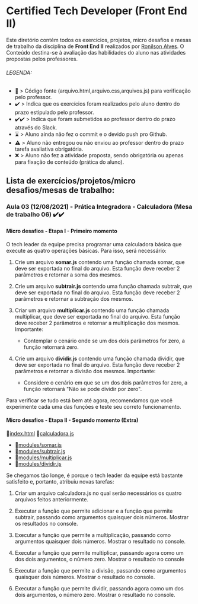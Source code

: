 # Certified Tech Developer (Front End II)
Este diretório contém todos os exercícios, projetos, micro desafios e mesas de trabalho da disciplina de <b>Front End II</b> realizados por [Ronilson Alves](https://linkedin.com/in/ronilsonalves).
O Conteúdo destina-se à avaliação das habilidades do aluno nas atividades propostas pelos professores.

<!-- ###### ÍNDICE
-- [AULA 04](#aula-assíncrona-04-08062021---controle-de-fluxo---micro-desafios-entrega-professor-%EF%B8%8F%EF%B8%8F)
-- [AULA 05](#aula-assíncrona-05-11062021---arrays-básicos---micro-desafios-entrega-professor-%EF%B8%8F%EF%B8%8F)
-- [AULA 06](#aula-assíncrona-06-15062021---loops---micro-desafios-entrega-professor-%EF%B8%8F%EF%B8%8F)
-- [AULA 07](#aula-assíncrona-07-18062021---funções-avançadas---micro-desafios-entrega-professor-%EF%B8%8Fenviado-após-18062021)
-- [AULA 08](#aula-assíncrona-08-22062021---objetos-literais---micro-desafios-entrega-professor-) -->

###### LEGENDA:
- 📄 > Código fonte (arquivo.html,arquivo.css,arquivos.js) para verificação pelo professor.
- ✔️ > Indica que os exercícios foram realizados pelo aluno dentro do prazo estipulado pelo professor.
- ✔️✔️ > Indica que foram submetidos ao professor dentro do prazo através do Slack.
- ⌛ > Aluno ainda não fez o commit e o devido push pro Github.
- ⚠️ > Aluno não entregou ou não enviou ao professor dentro do prazo tarefa avaliativa obrigatória.
- ❌ > Aluno não fez a atividade proposta, sendo obrigatória ou apenas para fixação de conteúdo (prática do aluno).

## Lista de exercícios/projetos/micro desafios/mesas de trabalho:

### Aula 03 (12/08/2021) - Prática Integradora - Calculadora (Mesa de trabalho 06) ✔️✔️
#### Micro desafios - Etapa I - Primeiro momento

O tech leader da equipe precisa programar uma calculadora básica que execute as quatro operações básicas. Para isso, será necessário:

1. Crie um arquivo <b>somar.js</b> contendo uma função chamada somar, que deve ser exportada no final do arquivo. Esta função deve receber 2 parâmetros e retornar a soma dos mesmos.

2. Crie um arquivo <b>subtrair.js</b> contendo uma função chamada subtrair, que deve ser exportada no final do arquivo. Esta função deve receber 2 parâmetros e retornar a subtração dos mesmos.

3. Criar um arquivo <b>multiplicar.js</b> contendo uma função chamada multiplicar, que deve ser exportada no final do arquivo. Esta função deve receber 2 parâmetros e retornar a multiplicação dos mesmos. Importante:
   - Contemplar o cenário onde se um dos dois parâmetros for zero, a função retornará zero.

4. Crie um arquivo <b>dividir.js</b> contendo uma função chamada dividir, que deve ser exportada no final do arquivo. Esta função deve receber 2 parâmetros e retornar a divisão dos mesmos. Importante:
   - Considere o cenário em que se um dos dois parâmetros for zero, a função retornará "Não se pode dividir por zero".

Para verificar se tudo está bem até agora, recomendamos que você experimente cada uma das funções e teste seu correto funcionamento.

#### Micro desafios - Etapa II - Segundo momento (Extra)
📄[index.html](/FrontEndII/Aula03/index.html)
📄[calculadora.js](/FrontEndII/Aula03/js/calculadora.js) 
   - 📄[modules/somar.js](/FrontEndII/Aula03/js/modules/somar.js) 
   - 📄[modules/subtrair.js](/FrontEndII/Aula03/js/modules/subtrair.js) 
   - 📄[modules/multiplicar.js](/FrontEndII/Aula03/js/modules/multiplicar.js) 
   - 📄[modules/dividir.js](/FrontEndII/Aula03/js/modules/dividir.js) 

Se chegamos tão longe, é porque o tech leader da equipe está bastante satisfeito e, portanto, atribuiu novas tarefas:

1. Criar um arquivo calculadora.js no qual serão necessários os quatro arquivos feitos anteriormente.

2. Executar a função que permite adicionar e a função que permite subtrair, passando como argumentos quaisquer dois números. Mostrar os resultados no console.

3. Executar a função que permite a multiplicação, passando como argumentos quaisquer dois números. Mostrar o resultado no console.

4. Executar a função que permite multiplicar, passando agora como um dos dois argumentos, o número zero. Mostrar o resultado no console

5. Executar a função que permite a divisão, passando como argumentos quaisquer dois números. Mostrar o resultado no console.

6. Executar a função que permite dividir, passando agora como um dos dois argumentos, o número zero. Mostrar o resultado no console.

